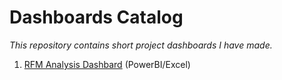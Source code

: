 # Dashboards Catalog
*This repository contains short project dashboards I have made.*



1. [RFM Analysis Dashbard](https://github.com/caestradaa/other_dashboards/tree/main/RFM_Analysis_Dashboard) (PowerBI/Excel)
